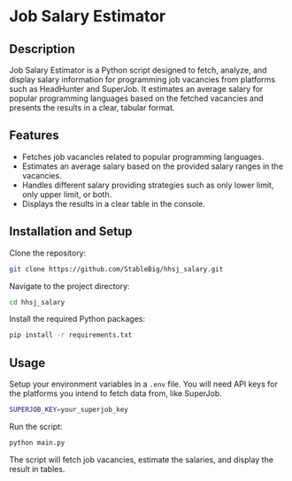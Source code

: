 # Job Salary Estimator

## Description

Job Salary Estimator is a Python script designed to fetch, analyze, and display salary information for programming job vacancies from platforms such as HeadHunter and SuperJob. It estimates an average salary for popular programming languages based on the fetched vacancies and presents the results in a clear, tabular format.

## Features

- Fetches job vacancies related to popular programming languages.
- Estimates an average salary based on the provided salary ranges in the vacancies.
- Handles different salary providing strategies such as only lower limit, only upper limit, or both.
- Displays the results in a clear table in the console.

## Installation and Setup

Clone the repository:

```bash
git clone https://github.com/StableBig/hhsj_salary.git
```

Navigate to the project directory:

```bash
cd hhsj_salary
```

Install the required Python packages:

```bash
pip install -r requirements.txt
```

## Usage

Setup your environment variables in a `.env` file. You will need API keys for the platforms you intend to fetch data from, like SuperJob.

```bash
SUPERJOB_KEY=your_superjob_key
```

Run the script:

```bash
python main.py
```

The script will fetch job vacancies, estimate the salaries, and display the result in tables.
